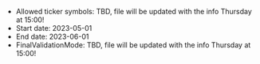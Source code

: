 - Allowed ticker symbols: TBD, file will be updated with the info Thursday at 15:00!
- Start date: 2023-05-01
- End date: 2023-06-01
- FinalValidationMode: TBD, file will be updated with the info Thursday at 15:00!
